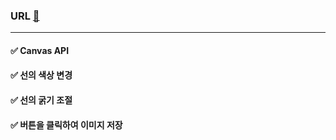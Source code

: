 ### URL [🔗](https://soheeoott.github.io/vanilaJS/nomad-paint/index.html)
---
#### ✅ Canvas API
#### ✅ 선의 색상 변경  
#### ✅ 선의 굵기 조절  
#### ✅ 버튼을 클릭하여 이미지 저장